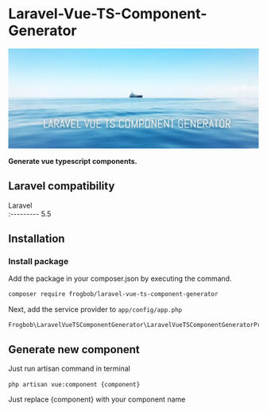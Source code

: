 Laravel-Vue-TS-Component-Generator
====================


![Laravel-Vue-TS-Component-Generator](img/laravel-vue-ts-component-generator.png)


**Generate vue typescript components.**


## Laravel compatibility

 Laravel  
:---------
 5.5    



## Installation

### Install package

Add the package in your composer.json by executing the command.

```bash
composer require frogbob/laravel-vue-ts-component-generator
```

Next, add the service provider to `app/config/app.php`

```
Frogbob\LaravelVueTSComponentGenerator\LaravelVueTSComponentGeneratorProvider::class,
```


## Generate new component

Just run artisan command in terminal

`php artisan vue:component {component}` 

Just replace {component} with your component name